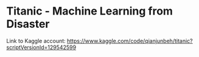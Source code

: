 # Titanic - Machine Learning from Disaster

Link to Kaggle account: https://www.kaggle.com/code/qianjunbeh/titanic?scriptVersionId=129542599